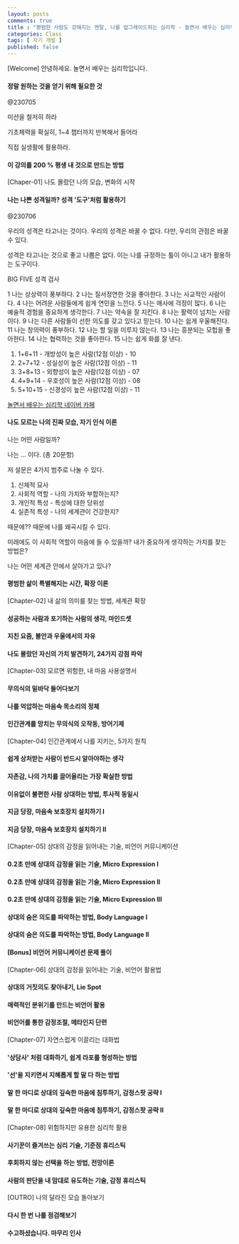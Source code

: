 ```yaml
---
layout: posts
comments: true
title : "평범한 사람도 강해지는 멘탈, 나를 업그레이드하는 심리학 - 놀면서 배우는 심리학"
categories: Class
tags: [ 자기 개발 ]
published: false
---
```


[Welcome] 안녕하세요. 놀면서 배우는 심리학입니다.

#### 정말 원하는 것을 얻기 위해 필요한 것

@230705

미션을 철저히 하라

기초체력을 확실히, 1~4 챕터까지 반복해서 들어라

직접 실생활에 활용하라.

#### 이 강의를 200 % 평생 내 것으로 만드는 방법

[Chaper-01] 나도 몰랐던 나의 모습, 변화의 시작

#### 나는 나쁜 성격일까? 성격 '도구'처럼 활용하기

@230706

우리의 성격은 타고나는 것이다.
우리의 성격은 바꿀 수 없다.
다만, 우리의 관점은 바꿀 수 있다.

성격은 타고나는 것으로 좋고 나쁨은 없다.
이는 나를 규정하는 틀이 아니고 내가 활용하는 도구이다.

BIG FIVE 성격 검사

1 나는 상상력이 풍부하다.
2 나는 질서정연한 것을 좋아한다.
3 나는 사교적인 사람이다.
4 나는 어려운 사람들에게 쉽게 연민을 느낀다.
5 나는 매사에 걱정이 많다.
6 나는 예술적 경험을 중요하게 생각한다.
7 나는 약속을 잘 지킨다.
8 나는 활력이 넘치는 사람이다.
9 나는 다른 사람들이 선한 의도를 갖고 있다고 믿는다.
10 나는 쉽게 우울해진다.
11 나는 창의력이 풍부하다.
12 나는 할 일을 미루지 않는다.
13 나는 흥분되는 모헙을 좋아한다.
14 나는 협력하는 것을 좋아한다.
15 나는 쉽게 화를 잘 낸다.

1. 1+6+11  - 개방성이 높은 사람(12점 이상) - 10
2. 2+7+12  - 성실성이 높은 사람(12점 이상) - 11
3. 3+8+13  - 외향성이 높은 사람(12점 이상) - 07
4. 4+9+14  - 우호성이 높은 사람(12점 이상) - 08
5. 5+10+15 - 신경성이 높은 사람(12점 이상) - 11

[놀면서 배우는 심리학 네이버 카페](https://cafe.naver.com/ldmbackseen)

#### 나도 모르는 나의 진짜 모습, 자기 인식 이론

나는 어떤 사람일까?

나는 ... 이다. (총 20문항)

저 설문은 4가지 범주로 나눌 수 있다.

1. 신체적 묘사
2. 사회적 역할 - 나의 가치와 부합하는지?
3. 개인적 특성 - 특성에 대한 당위성
4. 실존적 특성 - 나의 세계관이 건강한지?

때문에?? 때문에 나를 왜곡시킬 수 있다.

미래에도 이 사회적 역할이 마음에 들 수 있을까?
내가 중요하게 생각하는 가치를 찾는 방법은?

나는 어떤 세계관 안에서 살아가고 있나?

#### 평범한 삶이 특별해지는 시간, 확장 이론

[Chapter-02] 내 삶의 의미를 찾는 방법, 세계관 확장

#### 성공하는 사람과 포기하는 사람의 생각, 마인드셋

#### 지친 요즘, 불안과 우울에서의 자유

#### 나도 몰랐던 자신의 가치 발견하기, 24가지 강점 파악

[Chapter-03] 모르면 위험한, 내 마음 사용설명서

#### 무의식의 밑바닥 들어다보기

#### 나를 억압하는 마음속 목소리의 정체

#### 인간관계를 망치는 무의식의 오작동, 방어기제

[Chapter-04] 인간관계에서 나를 지키는, 5가지 원칙

#### 쉽게 상처받는 사람이 반드시 알아야하는 생각

#### 자존감, 나의 가치를 끌어올리는 가장 확실한 방법

#### 이유없이 불편한 사람 상대하는 방법, 투사적 동일시

#### 지금 당장, 마음속 보호장치 설치하기 I

#### 지금 당장, 마음속 보호장치 설치하기 II

[Chapter-05] 상대의 감정을 읽어내는 기술, 비언어 커뮤니케이션

#### 0.2초 만에 상대의 감정을 읽는 기술, Micro Expression I

#### 0.2초 만에 상대의 감정을 읽는 기술, Micro Expression II

#### 0.2초 만에 상대의 감정을 읽는 기술, Micro Expression III

#### 상대의 숨은 의도를 파악하는 방법, Body Language I

#### 상대의 숨은 의도를 파악하는 방법, Body Language II

#### [Bonus] 비언어 커뮤니케이션 문제 풀이

[Chapter-06] 상대의 감정을 읽어내는 기술, 비언어 활용법

#### 상대의 거짓의도 찾아내기, Lie Spot

#### 매력적인 분위기를 만드는 비언어 활용

#### 비언어를 통한 감정조절, 메타인지 단련

[Chapter-07] 자연스럽게 이끌리는 대화법

#### '상담사' 처럼 대화하기, 쉽게 라포를 형성하는 방법

#### '선'을 지키면서 지혜롭게 할 말 다 하는 방법

#### 말 한 마디로 상대의 깊숙한 마음에 침투하기, 감정스팟 공략 I

#### 말 한 마디로 상대의 깊숙한 마음에 침투하기, 감정스팟 공략 II

[Chapter-08] 위험하지만 유용한 심리학 활용

#### 사기꾼이 즐겨쓰는 심리 기술, 기준점 휴리스틱

#### 후회하지 않는 선택을 하는 방법, 전망이론

#### 사람의 판단을 내 맘대로 유도하는 기술, 감정 휴리스틱

[OUTRO] 나의 달라진 모습 돌아보기

#### 다시 한 번 나를 점검해보기

#### 수고하셨습니다. 마무리 인사
